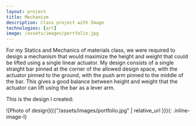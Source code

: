 ```yaml
---
layout: project
title: Mechanism
description: Class project with Image
technologies: [art]
image: /assets/images/portfolio.jpg
---
```


For my Statics and Mechanics of materials class, we were required to design a mechanism that would maximize the height and weight that could be lifted using a single linear actuator. My design consists of a single straight bar pinned at the corner of the allowed design space, with the actuator pinned to the ground, with the push arm pinned to the middle of the bar. This gives a good balance between height and weight that the actuator can lift using the bar as a lever arm.

This is the design I created:

![Photo of design]({{"/assets/images/portfolio.jpg" | relative_url }}){: .inline-image-l}



